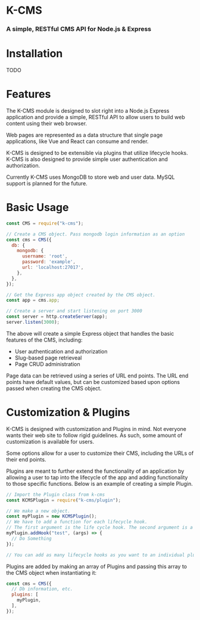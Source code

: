 # K-CMS

### A simple, RESTful CMS API for Node.js & Express

# Installation

TODO

# Features

The K-CMS module is designed to slot right into a Node.js Express application and provide a simple, RESTful API to allow users to build web content using their web browser.

Web pages are represented as a data structure that single page applications, like Vue and React can consume and render.

K-CMS is designed to be extensible via plugins that utilize lifecycle hooks. K-CMS is also designed to provide simple user authentication and authorization.

Currently K-CMS uses MongoDB to store web and user data. MySQL support is planned for the future.

# Basic Usage

```js
const CMS = require("k-cms");

// Create a CMS object. Pass mongodb login information as an option
const cms = CMS({
  db: {
    mongodb: {
      username: 'root',
      password: 'example',
      url: 'localhost:27017',
    },
  },
});

// Get the Express app object created by the CMS object.
const app = cms.app;

// Create a server and start listening on port 3000
const server = http.createServer(app);
server.listen(3000);
```

The above will create a simple Express object that handles the basic features of the CMS, including:

* User authentication and authorization
* Slug-based page retrieveal
* Page CRUD administration

Page data can be retrieved using a series of URL end points. The URL end points have default values, but can be customized based upon options passed when creating the CMS object.

# Customization & Plugins

K-CMS is designed with customization and Plugins in mind. Not everyone wants their web site to follow rigid guidelines. As such, some amount of customization is available for users.

Some options allow for a user to customize their CMS, including the URLs of their end points.

Plugins are meant to further extend the functionality of an application by allowing a user to tap into the lifecycle of the app and adding functionality to those specific functions. Below is an example of creating a simple Plugin.

```js
// Import the Plugin class from k-cms
const KCMSPlugin = require("k-cms/plugin");

// We make a new object.
const myPlugin = new KCMSPlugin();
// We have to add a function for each lifecycle hook.
// The first argument is the life cycle hook. The second argument is a function that performs an action.
myPlugin.addHook("test", (args) => {
  // Do Something
});

// You can add as many lifecycle hooks as you want to an individual plugin
```

Plugins are added by making an array of Plugins and passing this array to the CMS object when instantiating it:

```js
const cms = CMS({
  // Db information, etc.
  plugins: [
    myPlugin,
  ],
});
```